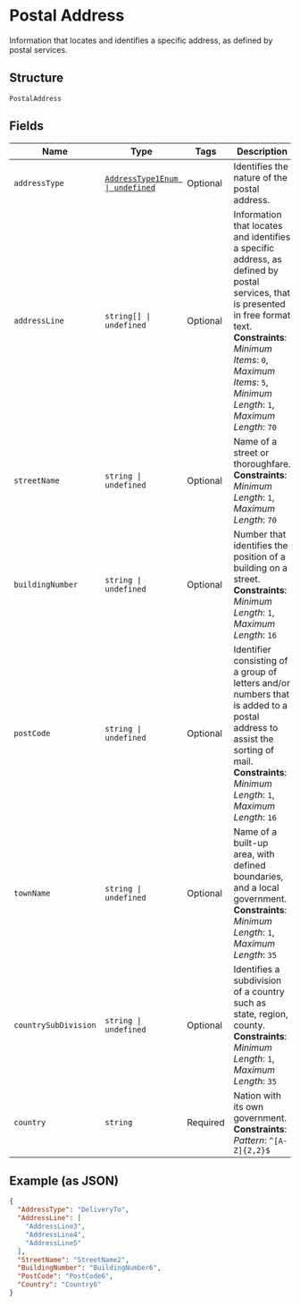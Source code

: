 
# Postal Address

Information that locates and identifies a specific address, as defined by postal services.

## Structure

`PostalAddress`

## Fields

| Name | Type | Tags | Description |
|  --- | --- | --- | --- |
| `addressType` | [`AddressType1Enum \| undefined`](../../doc/models/address-type-1-enum.md) | Optional | Identifies the nature of the postal address. |
| `addressLine` | `string[] \| undefined` | Optional | Information that locates and identifies a specific address, as defined by postal services, that is presented in free format text.<br>**Constraints**: *Minimum Items*: `0`, *Maximum Items*: `5`, *Minimum Length*: `1`, *Maximum Length*: `70` |
| `streetName` | `string \| undefined` | Optional | Name of a street or thoroughfare.<br>**Constraints**: *Minimum Length*: `1`, *Maximum Length*: `70` |
| `buildingNumber` | `string \| undefined` | Optional | Number that identifies the position of a building on a street.<br>**Constraints**: *Minimum Length*: `1`, *Maximum Length*: `16` |
| `postCode` | `string \| undefined` | Optional | Identifier consisting of a group of letters and/or numbers that is added to a postal address to assist the sorting of mail.<br>**Constraints**: *Minimum Length*: `1`, *Maximum Length*: `16` |
| `townName` | `string \| undefined` | Optional | Name of a built-up area, with defined boundaries, and a local government.<br>**Constraints**: *Minimum Length*: `1`, *Maximum Length*: `35` |
| `countrySubDivision` | `string \| undefined` | Optional | Identifies a subdivision of a country such as state, region, county.<br>**Constraints**: *Minimum Length*: `1`, *Maximum Length*: `35` |
| `country` | `string` | Required | Nation with its own government.<br>**Constraints**: *Pattern*: `^[A-Z]{2,2}$` |

## Example (as JSON)

```json
{
  "AddressType": "DeliveryTo",
  "AddressLine": [
    "AddressLine3",
    "AddressLine4",
    "AddressLine5"
  ],
  "StreetName": "StreetName2",
  "BuildingNumber": "BuildingNumber6",
  "PostCode": "PostCode6",
  "Country": "Country6"
}
```

